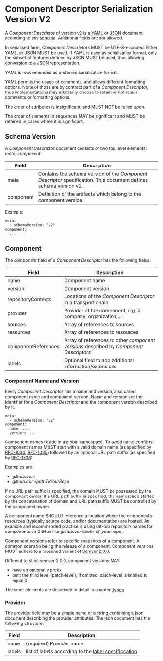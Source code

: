 # Component Descriptor Serialization Version V2

A *Component Descriptor* of version v2 is a [YAML](https://yaml.org/) or [JSON](https://www.json.org/json-en.html) document according to this [schema](json-schema.yaml). Additional fields are not allowed.

In serialised form, *Component Descriptors* MUST be UTF-8-encoded. Either YAML, or JSON MUST be used. If YAML is used as serialisation format, only the subset of features defined by JSON MUST be used, thus allowing conversion to a JSON representation.

YAML is recommended as preferred serialisation format.

YAML permits the usage of comments, and allows different formatting options. None of those are by contract part of a
*Component Descriptor*, thus implementations may arbitrarily choose to retain or not retain comments or formatting
options.

The order of attributes is insignificant, and MUST NOT be relied upon.

The order of elements in sequences MAY be significant and MUST be retained in cases where it is significant.

## Schema Version

A *Component Descriptor* document consists of two top level elements: *meta*, *component*

| Field     | Description |
|-----------| --- |
| meta      | Contains the schema version of the *Component Descriptor* specification. This document defines schema version *v2*. |
| component | Definition of the artifacts which belong to the component version. |

Example:

```
meta:
  - schemaVersion: "v2"
component:
  ...
```

## Component

The *component* field of a *Component Descriptor* has the following fields:

| Field               | Description |
|---------------------| --- |
| name                | Component name |
| version             | Component version |
| repositoryContexts  | Locations of the *Component Descriptor* in a transport chain |
| provider            | Provider of the component, e.g. a company, organization,... |
| sources             | Array of references to sources |
| resources           | Array of references to resources |
| componentReferences | Array of references to other *component versions* described by *Component Descriptors* |
| labels              | Optional field to add additional information/extensions |

### Component Name and Version

Every *Component Descriptor* has a name and version, also called component name and component version. Name and version
are the identifier for a *Component Descriptor* and the component version described by it.

```
meta:
  - schemaVersion: "v2"
component:
  name: ...
  version: ...
```

Component names reside in a global namespace. To avoid name conflicts component names MUST start with a valid domain
name (as specified by [RFC-1034](https://www.rfc-editor.org/info/rfc1034), [RFC-1035](https://www.rfc-editor.org/info/rfc1035))
followed by an optional URL path suffix (as specified by [RFC-1738](https://www.rfc-editor.org/info/rfc1738)).

Examples are:

- *github.com*
- *github.com/pathToYourRepo*

If no URL path suffix is specified, the domain MUST be possessed by the component owner. If a URL path suffix is
specified, the namespace started by the concatenation of domain and URL path suffix MUST be controlled by the
component owner.

A component name SHOULD reference a location where the component’s resources (typically source
code, and/or documentation) are hosted. An example and recommended practise is using GitHub repository names for
components on GitHub like *github.com/path-of-your-repo*‚.

Component versions refer to specific snapshots of a component. A common scenario being the release of a component.
Component versions MUST adhere to a loosened variant of [Semver 2.0.0](https://semver.org/).

Different to strict semver 2.0.0, component versions MAY:

- have an optional v prefix
- omit the third level (patch-level); if omitted, patch-level is implied to equal 0

The inner elements are described in detail in chapter [Types](../../../elements/README.md)

### Provider

The provider field may be a simple name or a string containing a json document describing the provider attributes.
The json document has the following structure:

| Field | Description                                                         |
|-------|---------------------------------------------------------------------|
| name  | (required) Provider name                                            |
| labels| list of labels according to the  [label specificcation](../../../elements/README.md#labels) |

